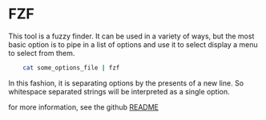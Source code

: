 # FZF

This tool is a fuzzy finder.  It can be used in a variety of ways, but the most basic option is to pipe in a list of options and use it to select display a menu to select from them.

```bash
	cat some_options_file | fzf
```

In this fashion, it is separating options by the presents of a new line.  So whitespace separated strings will be interpreted as a single option.



for more information, see the github [README](https://github.com/junegunn/fzf)
